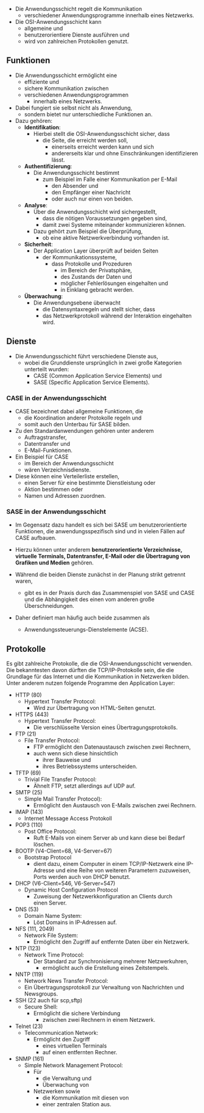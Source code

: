- Die Anwendungsschicht regelt die Kommunikation 
	- verschiedener Anwendungsprogramme innerhalb eines Netzwerks. 
- Die OSI-Anwendungsschicht kann 
	- allgemeine und 
	- benutzerorientiere Dienste ausführen und 
	- wird von zahlreichen Protokollen genutzt.

## Funktionen

- Die Anwendungsschicht ermöglicht eine 
	- effiziente und 
	- sichere Kommunikation zwischen 
	- verschiedenen Anwendungsprogrammen 
		- innerhalb eines Netzwerks. 
- Dabei fungiert sie selbst nicht als Anwendung, 
	- sondern bietet nur unterschiedliche Funktionen an. 
- Dazu gehören:
	- **Identifikation**: 
		- Hierbei stellt die OSI-Anwendungsschicht sicher, dass 
			- die Seite, die erreicht werden soll, 
				- einerseits erreicht werden kann und sich 
				- andererseits klar und ohne Einschränkungen identifizieren lässt.
	- **Authentifizierung**: 
		- Die Anwendungsschicht bestimmt 
			- zum Beispiel im Falle einer Kommunikation per E-Mail 
				- den Absender und 
				- den Empfänger einer Nachricht 
				- oder auch nur einen von beiden.
	- **Analyse**: 
		- Über die Anwendungsschicht wird sichergestellt, 
			- dass die nötigen Voraussetzungen gegeben sind, 
			- damit zwei Systeme miteinander kommunizieren können. 
		- Dazu gehört zum Beispiel die Überprüfung, 
			- ob eine aktive Netzwerkverbindung vorhanden ist.
	- **Sicherheit**: 
		- Der Application Layer überprüft auf beiden Seiten 
			- der Kommunikationssysteme, 
				- dass Protokolle und Prozeduren 
					- im Bereich der Privatsphäre, 
					- des Zustands der Daten und 
					- möglicher Fehlerlösungen eingehalten und 
					- in Einklang gebracht werden.
	- **Überwachung**: 
		- Die Anwendungsebene überwacht 
			- die Datensyntaxregeln und stellt sicher, dass 
			- das Netzwerkprotokoll während der Interaktion eingehalten wird.

## Dienste

- Die Anwendungsschicht führt verschiedene Dienste aus, 
	- wobei die Grunddienste ursprünglich in zwei große Kategorien unterteilt wurden: 
		- CASE (Common Application Service Elements) und 
		- SASE (Specific Application Service Elements).

### CASE in der Anwendungsschicht

- CASE bezeichnet dabei allgemeine Funktionen, die 
	- die Koordination anderer Protokolle regeln und 
	- somit auch den Unterbau für SASE bilden. 
- Zu den Standardanwendungen gehören unter anderem 
	- Auftragstransfer, 
	- Datentransfer und 
	- E-Mail-Funktionen. 
- Ein Beispiel für CASE 
	- im Bereich der Anwendungsschicht 
	- wären Verzeichnisdienste. 
- Diese können eine Verteilerliste erstellen, 
	- einen Server für eine bestimmte Dienstleistung oder 
	- Aktion bestimmen oder 
	- Namen und Adressen zuordnen.

### SASE in der Anwendungsschicht

- Im Gegensatz dazu handelt es sich bei SASE um benutzerorientierte Funktionen, die anwendungsspezifisch sind und in vielen Fällen auf CASE aufbauen. 
- Hierzu können unter anderem **benutzerorientierte Verzeichnisse, virtuelle Terminals, Datentransfer, E-Mail oder die Übertragung von Grafiken und Medien** gehören.

- Während die beiden Dienste zunächst in der Planung strikt getrennt waren, 
	- gibt es in der Praxis durch das Zusammenspiel von SASE und CASE und die Abhängigkeit des einen vom anderen große Überschneidungen. 
- Daher definiert man häufig auch beide zusammen als 
	- Anwendungssteuerungs-Dienstelemente (ACSE).

## Protokolle

Es gibt zahlreiche Protokolle, die die OSI-Anwendungsschicht verwenden. Die bekanntesten davon dürften die TCP/IP-Protokolle sein, die die Grundlage für das Internet und die Kommunikation in Netzwerken bilden. Unter anderem nutzen folgende Programme den Application Layer:

- HTTP (80)
	- Hypertext Transfer Protocol: 
		- Wird zur Übertragung von HTML-Seiten genutzt.
- HTTPS (443)
	- Hypertext Transfer Protocol: 
		- Die verschlüsselte Version eines Übertragungsprotokolls.
- FTP (21)
	- File Transfer Protocol: 
		- FTP ermöglicht den Datenaustausch zwischen zwei Rechnern, 
		- auch wenn sich diese hinsichtlich 
			- ihrer Bauweise und 
			- ihres Betriebssystems unterscheiden.
- TFTP (69)
	- Trivial File Transfer Protocol: 
		- Ähnelt FTP, setzt allerdings auf UDP auf.
- SMTP (25)
	- Simple Mail Transfer Protocol): 
		- Ermöglicht den Austausch von E-Mails zwischen zwei Rechnern.
- IMAP (143)
	- Internet Message Access Protokoll
- POP3 (110)
	- Post Office Protocol: 
		- Ruft E-Mails von einem Server ab und kann diese bei Bedarf löschen.
- BOOTP (V4-Client=68, V4-Server=67)
	- Bootstrap Protocol
		- dient dazu, einem Computer in einem TCP/IP-Netzwerk eine IP-Adresse und eine Reihe von weiteren Parametern zuzuweisen, Ports werden auch von DHCP benutzt.
- DHCP (V6-Client=546, V6-Server=547)
	- Dynamic Host Configuration Protocol
		- Zuweisung der Netzwerkkonfiguration an Clients durch einen Server.
- DNS (53)
	- Domain Name System: 
		- Löst Domains in IP-Adressen auf.
- NFS (111, 2049)
	- Network File System: 
		- Ermöglicht den Zugriff auf entfernte Daten über ein Netzwerk.
- NTP (123)
	- Network Time Protocol: 
		- Der Standard zur Synchronisierung mehrerer Netzwerkuhren, 
			- ermöglicht auch die Erstellung eines Zeitstempels.
- NNTP (119)
	- Network News Transfer Protocol: 
	- Ein Übertragungsprotokoll zur Verwaltung von Nachrichten und Newsgroups.
- SSH (22 auch für scp,sftp)
	- Secure Shell: 
		- Ermöglicht die sichere Verbindung 
			- zwischen zwei Rechnern in einem Netzwerk.
- Telnet (23)
	- Telecommunication Network: 
		- Ermöglicht den Zugriff 
			- eines virtuellen Terminals 
			- auf einen entfernten Rechner.
- SNMP (161)
	- Simple Network Management Protocol: 
		- Für 
			- die Verwaltung und 
			- Überwachung von 
		- Netzwerken sowie 
			- die Kommunikation mit diesen von 
			- einer zentralen Station aus.